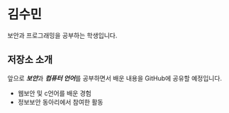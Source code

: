 # 김수민
보안과 프로그래밍을 공부하는 학생입니다.

 ## 저장소 소개

 앞으로 ***보안***과 ***컴퓨터 언어***를 공부하면서 배운 내용을  GitHub에 공유할 예정입니다.

 * 웹보안 및  c언어를 배운 경험
 * 정보보안 동아리에서 참여한 활동
